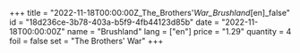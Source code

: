 +++
title = "2022-11-18T00:00:00Z_The_Brothers'_War_Brushland_[en]_false"
id = "18d236ce-3b78-403a-b5f9-4fb44123d85b"
date = "2022-11-18T00:00:00Z"
name = "Brushland"
lang = ["en"]
price = "1.29"
quantity = 4
foil = false
set = "The Brothers' War"
+++
